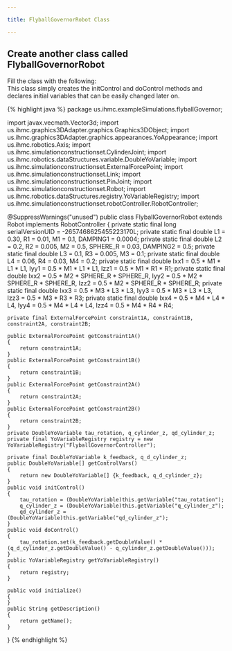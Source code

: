 ```yaml
---

title: FlyballGovernorRobot Class

---
```


## Create another class called FlyballGovernorRobot
   Fill the class with the following:  
   This class simply creates the initControl and doControl methods and declares initial variables that can be easily changed later on.

{% highlight java %}
package us.ihmc.exampleSimulations.flyballGovernor;

import javax.vecmath.Vector3d;
import us.ihmc.graphics3DAdapter.graphics.Graphics3DObject;
import us.ihmc.graphics3DAdapter.graphics.appearances.YoAppearance;
import us.ihmc.robotics.Axis;
import us.ihmc.simulationconstructionset.CylinderJoint;
import us.ihmc.robotics.dataStructures.variable.DoubleYoVariable;
import us.ihmc.simulationconstructionset.ExternalForcePoint;
import us.ihmc.simulationconstructionset.Link;
import us.ihmc.simulationconstructionset.PinJoint;
import us.ihmc.simulationconstructionset.Robot;
import us.ihmc.robotics.dataStructures.registry.YoVariableRegistry;
import us.ihmc.simulationconstructionset.robotController.RobotController;

@SuppressWarnings("unused")
public class FlyballGovernorRobot extends Robot implements RobotController
{
    private static final long serialVersionUID = -2657468625455223170L;
    private static final double L1 = 0.30, R1 = 0.01, M1 = 0.1, DAMPING1 = 0.0004;
    private static final double L2 = 0.2, R2 = 0.005, M2 = 0.5, SPHERE_R = 0.03, DAMPING2 = 0.5;
    private static final double L3 = 0.1, R3 = 0.005, M3 = 0.1;
    private static final double L4 = 0.06, R4 = 0.03, M4 = 0.2;
    private static final double Ixx1 = 0.5 * M1 * L1 * L1, Iyy1 = 0.5 * M1 * L1 * L1, Izz1 = 0.5 * M1 * R1 * R1;
    private static final double Ixx2 = 0.5 * M2 * SPHERE_R * SPHERE_R, Iyy2 = 0.5 * M2 * SPHERE_R * SPHERE_R, Izz2 = 0.5 * M2 * SPHERE_R * SPHERE_R;
    private static final double Ixx3 = 0.5 * M3 * L3 * L3, Iyy3 = 0.5 * M3 * L3 * L3, Izz3 = 0.5 * M3 * R3 * R3;
    private static final double Ixx4 = 0.5 * M4 * L4 * L4, Iyy4 = 0.5 * M4 * L4 * L4, Izz4 = 0.5 * M4 * R4 * R4;

    private final ExternalForcePoint constraint1A, constraint1B, constraint2A, constraint2B;
    
    public ExternalForcePoint getConstraint1A()
    {
        return constraint1A;
    }
    public ExternalForcePoint getConstraint1B()
    {
        return constraint1B;
    }
    public ExternalForcePoint getConstraint2A()
    {
        return constraint2A;
    }
    public ExternalForcePoint getConstraint2B()
    {
        return constraint2B;
    }
    private DoubleYoVariable tau_rotation, q_cylinder_z, qd_cylinder_z;
    private final YoVariableRegistry registry = new YoVariableRegistry("FlyballGovernorController");

    private final DoubleYoVariable k_feedback, q_d_cylinder_z;
    public DoubleYoVariable[] getControlVars()
    {
        return new DoubleYoVariable[] {k_feedback, q_d_cylinder_z};
    }
    public void initControl()
    {
        tau_rotation = (DoubleYoVariable)this.getVariable("tau_rotation");
        q_cylinder_z = (DoubleYoVariable)this.getVariable("q_cylinder_z");
        qd_cylinder_z = (DoubleYoVariable)this.getVariable("qd_cylinder_z");
    }
    public void doControl()
    {
        tau_rotation.set(k_feedback.getDoubleValue() * (q_d_cylinder_z.getDoubleValue() - q_cylinder_z.getDoubleValue()));
    }
    public YoVariableRegistry getYoVariableRegistry()
    {
        return registry;
    }

    public void initialize()
    {
    }
    public String getDescription()
    {
        return getName();
    }
}
{% endhighlight %}